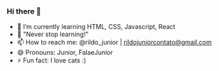 ### Hi there 👋

- 🌱 I’m currently learning HTML, CSS, Javascript, React
- 💬 "Never stop learning!"
- 📫 How to reach me: @rildo_junior | rildojuniorcontato@gmail.com
- 😄 Pronouns: Junior, FalaeJunior
- ⚡ Fun fact: I love cats :)
